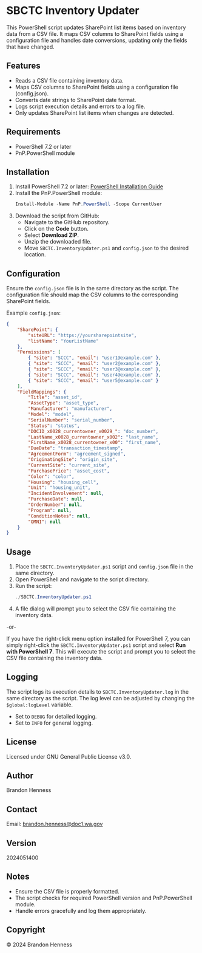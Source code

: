 # SBCTC Inventory Updater

This PowerShell script updates SharePoint list items based on inventory data from a CSV file. It maps CSV columns to SharePoint fields using a configuration file and handles date conversions, updating only the fields that have changed.

## Features

- Reads a CSV file containing inventory data.
- Maps CSV columns to SharePoint fields using a configuration file (config.json).
- Converts date strings to SharePoint date format.
- Logs script execution details and errors to a log file.
- Only updates SharePoint list items when changes are detected.

## Requirements

- PowerShell 7.2 or later
- PnP.PowerShell module

## Installation

1. Install PowerShell 7.2 or later: [PowerShell Installation Guide](https://docs.microsoft.com/en-us/powershell/scripting/install/installing-powershell)
2. Install the PnP.PowerShell module:
    ```powershell
    Install-Module -Name PnP.PowerShell -Scope CurrentUser
    ```
3. Download the script from GitHub:
    - Navigate to the GitHub repository.
    - Click on the **Code** button.
    - Select **Download ZIP**.
    - Unzip the downloaded file.
    - Move `SBCTC.InventoryUpdater.ps1` and `config.json` to the desired location.

## Configuration

Ensure the `config.json` file is in the same directory as the script. The configuration file should map the CSV columns to the corresponding SharePoint fields.

Example `config.json`:
```json
{
    "SharePoint": {
        "siteURL": "https://yoursharepointsite",
        "listName": "YourListName"
    },
    "Permissions": [
        { "site": "SCCC", "email": "user1@example.com" },
        { "site": "SCCC", "email": "user2@example.com" },
        { "site": "SCCC", "email": "user3@example.com" },
        { "site": "SCCC", "email": "user4@example.com" },
        { "site": "SCCC", "email": "user5@example.com" }
    ],
    "FieldMappings": {
        "Title": "asset_id",
        "AssetType": "asset_type",
        "Manufacturer": "manufacturer",
        "Model": "model",
        "SerialNumber": "serial_number",
        "Status": "status",
        "DOCID_x0028_currentowner_x0029_": "doc_number",
        "LastName_x0028_currentowner_x002": "last_name",
        "FirstName_x0028_currentowner_x00": "first_name",
        "DueDate": "transaction_timestamp",
        "AgreementForm": "agreement_signed",
        "OriginatingSite": "origin_site",
        "CurrentSite": "current_site",
        "PurchasePrice": "asset_cost",
        "Color": "color",
        "Housing": "housing_cell",
        "Unit": "housing_unit",
        "IncidentInvolvement": null,
        "PurchaseDate": null,
        "OrderNumber": null,
        "Program": null,
        "ConditionNotes": null,
        "OMNI": null
    }
}
```

## Usage

1. Place the `SBCTC.InventoryUpdater.ps1` script and `config.json` file in the same directory.
2. Open PowerShell and navigate to the script directory.
3. Run the script:
    ```powershell
    ./SBCTC.InventoryUpdater.ps1
    ```
4. A file dialog will prompt you to select the CSV file containing the inventory data.

-or-

If you have the right-click menu option installed for PowerShell 7, you can simply right-click the `SBCTC.InventoryUpdater.ps1` script and select **Run with PowerShell 7**. This will execute the script and prompt you to select the CSV file containing the inventory data.


## Logging

The script logs its execution details to `SBCTC.InventoryUpdater.log` in the same directory as the script. The log level can be adjusted by changing the `$global:logLevel` variable.

- Set to `DEBUG` for detailed logging.
- Set to `INFO` for general logging.

## License

Licensed under GNU General Public License v3.0.

## Author

Brandon Henness

## Contact

Email: [brandon.henness@doc1.wa.gov](mailto:brandon.henness@doc1.wa.gov)

## Version

2024051400

## Notes

- Ensure the CSV file is properly formatted.
- The script checks for required PowerShell version and PnP.PowerShell module.
- Handle errors gracefully and log them appropriately.

## Copyright

© 2024 Brandon Henness

